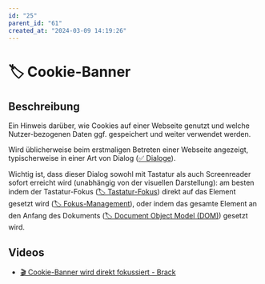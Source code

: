 ```yaml
---
id: "25"
parent_id: "61"
created_at: "2024-03-09 14:19:26"
---
```


# 🏷️ Cookie-Banner

## Beschreibung

Ein Hinweis darüber, wie Cookies auf einer Webseite genutzt und welche Nutzer-bezogenen Daten ggf. gespeichert und weiter verwendet werden.

Wird üblicherweise beim erstmaligen Betreten einer Webseite angezeigt, typischerweise in einer Art von Dialog ([✅ Dialoge](/de/wcag/4.1.2a-erweiterte-steuerelemente-widgets/dialoge)).

Wichtig ist, dass dieser Dialog sowohl mit Tastatur als auch Screenreader sofort erreicht wird (unabhängig von der visuellen Darstellung): am besten indem der Tastatur-Fokus ([🏷️ Tastatur-Fokus](/de/tags/tastatur-fokus)) direkt auf das Element gesetzt wird ([🏷️ Fokus-Management](/de/tags/fokus-management)), oder indem das gesamte Element an den Anfang des Dokuments ([🏷️ Document Object Model (DOM)](/de/tags/document-object-model-dom)) gesetzt wird.

## Videos

- [🎬 Cookie-Banner wird direkt fokussiert - Brack](/videos/cookie-banner-wird-direkt-fokussiert-brack)